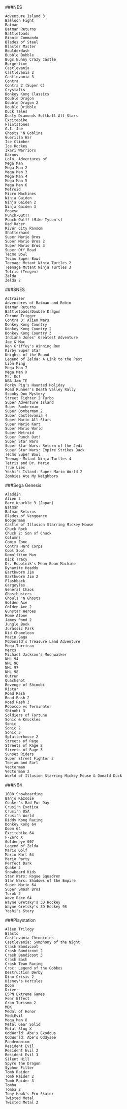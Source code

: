 ###NES

	Adventure Island 3
	Balloon Fight
	Batman
	Batman Returns
	Battletoads
	Bionic Commando
	Blades of Steel
	Blaster Master
	Boulderdash
	Bubble Bobble
	Bugs Bunny Crazy Castle
	Burgertime
	Castlevania
	Castlevania 2
	Castlevania 3
	Contra
	Contra 2 (Super C)
	Crystalis
	Donkey Kong Classics
	Double Dragon
	Double Dragon 2
	Double Dribble
	Duck Tales
	Dusty Diamonds Softball All-Stars
	Excitebike
	Flintstones
	G.I. Joe
	Ghosts 'N Goblins
	Guerilla War
	Ice Climber
	Ice Hockey
	Ikari Warriors
	Karnov
	Lolo, Adventures of
	Mega Man
	Mega Man 2
	Mega Man 3
	Mega Man 4
	Mega Man 5
	Mega Man 6
	Metroid
	Micro Machines
	Ninja Gaiden
	Ninja Gaiden 2
	Ninja Gaiden 3
	Popeye
	Punch-Out!!
	Punch-Out!! (Mike Tyson's)
	Rad Racer
	River City Ransom
	Shatterhand
	Super Mario Bros
	Super Mario Bros 2
	Super Mario Bros 3
	Super Off Road
	Tecmo Bowl
	Tecmo Super Bowl
	Teenage Mutant Ninja Turtles 2
	Teenage Mutant Ninja Turtles 3
	Tetris (Tengen)
	Zelda
	Zelda 2

###SNES

	Actraiser
	Adventures of Batman and Robin
	Batman Returns
	Battletoads/Double Dragon
	Chrono Trigger
	Contra 3: Alien Wars
	Donkey Kong Country
	Donkey Kong Country 2
	Donkey Kong Country 3
	Indiana Jones' Greatest Adventure
	Joe & Mac
	Ken Griffey's Winning Run
	Kirby Super Star
	Knights of the Round
	Legend of Zelda: A Link to the Past
	Lion King
	Mega Man 7
	Mega Man X
	Mr. Do!
	NBA Jam TE
	Porky Pig's Haunted Holiday
	Road Runner's Death Valley Rally
	Scooby Doo Mystery
	Street Fighter 2 Turbo
	Super Adventure Island
	Super Bomberman
	Super Bomberman 2
	Super Castlevania 4
	Super Mario All-Stars
	Super Mario Kart
	Super Mario World
	Super Metroid
	Super Punch Out!
	Super Star Wars
	Super Star Wars: Return of the Jedi
	Super Star Wars: Empire Strikes Back
	Tecmo Super Bowl
	Teenage Mutant Ninja Turtles 4
	Tetris and Dr. Mario
	True Lies
	Yoshi's Island: Super Mario World 2
	Zombies Ate My Neighbors

###Sega Genesis
	
	Aladdin
	Alien 3
	Bare Knuckle 3 (Japan)
	Batman
	Batman Returns
	Blades of Vengeance
	Boogerman
	Castle of Illusion Starring Mickey Mouse
	Chuck Rock
	Chuck 2: Son of Chuck
	Columns
	Comix Zone
	Contra Hard Corps
	Cool Spot
	Demolition Man
	Dick Tracy
	Dr. Robotnik's Mean Bean Machine
	Dynamite Headdy
	Earthworm Jim
	Earthworm Jim 2
	Flashback
	Gargoyles
	General Chaos
	Ghostbusters
	Ghouls 'N Ghosts
	Golden Axe
	Golden Axe 2
	Gunstar Heroes
	Home Alone
	James Pond 2
	Jungle Book
	Jurassic Park
	Kid Chameleon
	Mazin Saga
	McDonald's Treasure Land Adventure
	Mega Turrican
	Mercs
	Michael Jackson's Moonwalker
	NHL 94
	NHL 96
	NHL 97
	NHL 98
	Outrun
	Quackshot
	Revenge of Shinobi
	Ristar
	Road Rash
	Road Rash 2
	Road Rash 3
	Robocop vs Terminator
	Shinobi 3
	Soldiers of Fortune
	Sonic & Knuckles
	Sonic 
	Sonic 2
	Sonic 3
	Splatterhouse 2
	Streets of Rage
	Streets of Rage 2
	Streets of Rage 3
	Sunset Riders
	Super Street Fighter 2
	Toejam and Earl
	Vectorman
	Vectorman 2
	World of Illusion Starring Mickey Mouse & Donald Duck

###N64

	1080 Snowboarding
	Banjo Kazooie
	Conker's Bad Fur Day
	Crusi'n Exotica
	Crusi'n USA
	Crusi'n World
	Diddy Kong Racing
	Donkey Kong 64
	Doom 64
	Excitebike 64
	F-Zero X
	Goldeneye 007
	Legend of Zelda
	Mario Golf
	Mario Kart 64
	Mario Party
	Perfect Dark
	Quake 2
	Snowboard Kids
	Star Wars: Rogue Squadron
	Star Wars: Shadows of the Empire
	Super Mario 64
	Super Smash Bros
	Turok 2
	Wave Race 64
	Wayne Gretsky's 3D Hockey
	Wayne Gretsky's 3D Hockey 98
	Yoshi's Story

###Playstation

	Alien Trilogy
	Blasto
	Castlevania Chronicles
	Castlevania: Symphony of the Night
	Crash Bandicoot
	Crash Bandicoot 2
	Crash Bandicoot 3
	Crash Bash
	Crash Team Racing
	Croc: Legend of the Gobbos
	Destruction Derby
	Dino Crisis 2
	Disney's Hercules
	Doom
	Driver
	ESPN Extreme Games
	Fear Effect
	Gran Turismo 2
	MDK
	Medal of Honor
	MediEvil
	Mega Man 8
	Metal Gear Solid
	Metal Slug X
	OddWorld: Abe's Exoddus
	OddWorld: Abe's Oddysee
	Pandemonium
	Resident Evil
	Resident Evil 2
	Resident Evil 3
	Silent Hill
	Spyro the Dragon
	Syphon Filter
	Tomb Raider
	Tomb Raider 2
	Tomb Raider 3
	Tomba
	Tomba 2
	Tony Hawk's Pro Skater
	Twisted Metal
	Twisted Metal 2
